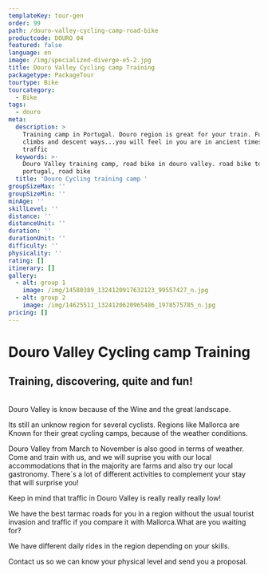 ```yaml
---
templateKey: tour-gen
order: 99
path: /douro-valley-cycling-camp-road-bike
productcode: DOURO 04
featured: false
language: en
image: /img/specialized-diverge-e5-2.jpg
title: Douro Valley Cycling camp Training
packagetype: PackageTour
tourtype: Bike
tourcategory:
  - Bike
tags:
  - douro
meta:
  description: >
    Training camp in Portugal. Douro region is great for your train. Funny
    climbs and descent ways...you will feel in you are in ancient times! Low
    traffic
  keywords: >-
    Douro Valley training camp, road bike in douro valley. road bike tour
    portugal, road bike
  title: 'Douro Cycling training camp '
groupSizeMax: ''
groupSizeMin: ''
minAge: ''
skillLevel: ''
distance: ''
distanceUnit: ''
duration: ''
durationUnit: ''
difficulty: ''
physicality: ''
rating: []
itinerary: []
gallery:
  - alt: group 1
    image: /img/14580389_1324120917632123_99557427_n.jpg
  - alt: group 2
    image: /img/14625511_1324120620965486_1978575785_n.jpg
pricing: []
---
```

# Douro Valley Cycling camp Training

## Training, discovering, quite and fun!
\
Douro Valley is know because of the Wine and the great landscape.

Its still an unknow region for several cyclists. Regions like Mallorca are Known for their great cycling camps, because of the weather conditions.

Douro Valley from March to November is also good in terms of weather. Come and train with us, and we will suprise you with our local accommodations that in the majority are farms and also try our local gastronomy. There´s a lot of different activities to complement your stay that will surprise you!

Keep in mind that traffic in Douro Valley is really really really low!

We have the best tarmac roads for you in a region without the usual tourist invasion and traffic if you compare it with Mallorca.What are you waiting for?

We have different daily rides in the region depending on your skills.

Contact us so we can know your physical level and send you a proposal.
